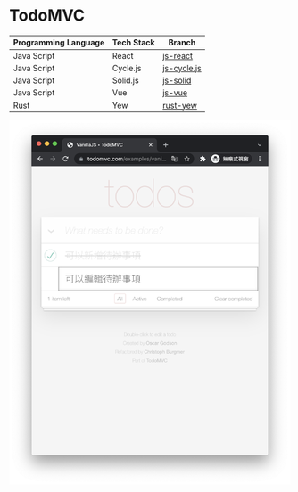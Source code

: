 # TodoMVC

| Programming Language | Tech Stack | Branch                        |
| -------------------- | ---------- | ----------------------------- |
| Java Script          | React      | [js-react](../js-react)       |
| Java Script          | Cycle.js   | [js-cycle.js](../js-cycle.js) |
| Java Script          | Solid.js   | [js-solid](../js-solid)       |
| Java Script          | Vue        | [js-vue](../js-vue-3)         |
| Rust                 | Yew        | [rust-yew](../rust-yew)       |

![TodoMVC demo](./TodoMVC.png)
